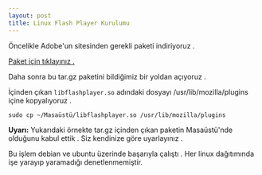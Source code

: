 ```yaml
---
layout: post
title: Linux Flash Player Kurulumu
---
```


Öncelikle Adobe'un sitesinden gerekli paketi indiriyoruz .

<a href="http://get.adobe.com/tr/flashplayer/thankyou/?installer=Flash_Player_10.1_for_Linux_(.tar.gz)"> Paket için tıklayınız . </a>

Daha sonra bu tar.gz paketini bildiğimiz bir yoldan açıyoruz .

İçinden çıkan `libflashplayer.so` adındaki dosyayı /usr/lib/mozilla/plugins içine kopyalıyoruz .

    sudo cp ~/Masaüstü/libflashplayer.so /usr/lib/mozilla/plugins

**Uyarı:** Yukarıdaki örnekte tar.gz içinden çıkan paketin Masaüstü'nde olduğunu kabul ettik . Siz kendinize göre uyarlayınız .

Bu işlem debian ve ubuntu üzerinde başarıyla çalıştı . Her linux dağıtımında işe yarayıp yaramadığı denetlenmemiştir.

